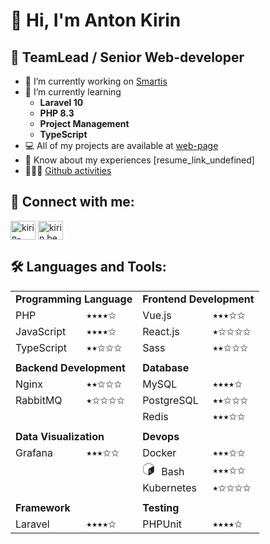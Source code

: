 # 👋 Hi, I'm Anton Kirin

## 🧟 TeamLead / Senior Web-developer

- 💼 I’m currently working on [Smartis](https://smartis.bi/)
- 🌱 I’m currently learning
	- **Laravel 10**
	- **PHP 8.3**
	- **Project Management**
 	- **TypeScript** 	
- 💻 All of my projects are available at [web-page](https://kirin-bear.ru/works)
- 📄 Know about my experiences [resume_link_undefined]
- 🧑🏼‍💻 [Github activities](https://github.com/kirin-bear/kirin-bear/blob/main/activity.md)

## 🔗 Connect with me:

<a href="https://linkedin.com/in/kirin-bear" target="blank"><img align="center" src="https://raw.githubusercontent.com/rahuldkjain/github-profile-readme-generator/master/src/images/icons/Social/linked-in-alt.svg" alt="kirin-bear" height="30" width="40" /></a>
<a href="https://instagram.com/kirin.bear" target="blank"><img align="center" src="https://raw.githubusercontent.com/rahuldkjain/github-profile-readme-generator/master/src/images/icons/Social/instagram.svg" alt="kirin.bear" height="30" width="40" /></a>



## 🛠️ Languages and Tools:


<table style="width:100%">
    <tr>
        <td colspan="2"><b>Programming Language</b></td>
		<td colspan="2"><b>Frontend Development</b></td>
    </tr>
	<tr>
        <td>PHP</td>
        <td>⭑⭑⭑⭑✩</td>
		<td>Vue.js</td>
        <td>⭑⭑⭑✩✩</td>
    </tr>
	<tr>
        <td>JavaScript</td>
        <td>⭑⭑⭑⭑✩</td>
		<td>React.js</td>
        <td>⭑✩✩✩✩</td>
    </tr>
	<tr>
        <td>TypeScript</td>
        <td>⭑⭑✩✩✩</td>
		<td>Sass</td>
        <td>⭑⭑✩✩✩</td>
    </tr>
	<tr>
		<td colspan="4"></td>
    </tr>
	<tr>
        <td colspan="2"><b>Backend Development</b></td>
		<td colspan="2"><b>Database</b></td>
    </tr>
	<tr>
        <td>Nginx</td>
        <td>⭑⭑✩✩✩</td>
		<td>MySQL</td>
        <td>⭑⭑⭑⭑✩</td>
    </tr>
	<tr>
        <td>RabbitMQ</td>
        <td>⭑✩✩✩✩</td>
		<td>PostgreSQL</td>
        <td>⭑⭑✩✩✩</td>
    </tr>
	<tr>
		<td></td>
        <td></td>
		<td>Redis</td>
        <td>⭑⭑⭑✩✩</td>
    </tr>
	<tr>
		<td colspan="4"></td>
    </tr>
	<tr>
        <td colspan="2"><b>Data Visualization</b></td>
		<td colspan="2"><b>Devops</b></td>
    </tr>
	<tr>
        <td>Grafana</td>
        <td>⭑⭑⭑✩✩</td>
		<td>Docker</td>
        <td>⭑⭑⭑✩✩</td>
    </tr>
	<tr>
        <td></td>
        <td></td>
		<td><svg xmlns="http://www.w3.org/2000/svg" style="padding-right:10px" width="20" height="20" viewBox="0 0 32 32"><path d="M28.057 6.53L17.952.532a3.8 3.8 0 0 0-3.88 0L3.965 6.53A4.03 4.03 0 0 0 2 10.002v11.996a4.03 4.03 0 0 0 1.948 3.472l10.105 5.998a3.8 3.8 0 0 0 3.88 0L28.04 25.47a4.03 4.03 0 0 0 1.948-3.472V10.002a4.03 4.03 0 0 0-1.93-3.472zM20.23 25.262v.86c-.001.108-.057.207-.148.265l-.512.293c-.08.042-.148 0-.148-.113v-.847a1.66 1.66 0 0 1-1.164.113c-.062-.042-.086-.122-.056-.2l.183-.78c.016-.066.05-.125.102-.17a.18.18 0 0 1 .05-.035.11.11 0 0 1 .08 0 1.41 1.41 0 0 0 1.059-.134 1.41 1.41 0 0 0 .79-1.21c0-.438-.24-.62-.82-.625-.734 0-1.4-.14-1.43-1.224.017-.937.452-1.817 1.186-2.4v-.872c-.001-.1.056-.2.148-.268l.494-.314c.08-.042.148 0 .148.116v.872a1.61 1.61 0 0 1 .967-.116c.07.04.098.128.064.2l-.173.773c-.015.06-.045.113-.088.155-.014.015-.03.028-.05.04s-.05.008-.074 0a1.28 1.28 0 0 0-.931.152 1.17 1.17 0 0 0-.706 1.037c0 .395.208.515.907.53.935 0 1.337.423 1.348 1.362-.018.983-.467 1.908-1.228 2.53zm5.293-1.45c.012.074-.018.15-.078.194L22.9 25.558c-.024.02-.06.023-.087.007s-.04-.05-.033-.08v-.66c.003-.072.05-.136.116-.162l2.516-1.507c.024-.02.06-.023.087-.007s.04.05.033.08v.582zM27.288 9.06l-9.562 5.906c-1.193.706-2.07 1.478-2.07 2.914v11.778c0 .86.353 1.4.882 1.58a3.14 3.14 0 0 1-.53.053 3.13 3.13 0 0 1-1.595-.441L4.308 24.853C3.3 24.25 2.702 23.165 2.706 22V10.002C2.7 8.834 3.3 7.75 4.308 7.144l10.105-5.998c.98-.58 2.196-.58 3.176 0l10.105 5.998c.833.504 1.4 1.35 1.552 2.3-.328-.713-1.083-.9-1.962-.395h.003z" fill="#1b1b1f" fill-rule="evenodd"/></svg>Bash</td>
        <td>⭑⭑⭑✩✩</td>
    </tr>
	<tr>
		<td></td>
        <td></td>
		<td>Kubernetes</td>
        <td>⭑✩✩✩✩</td>
    </tr>
	<tr>
		<td colspan="4"></td>
    </tr>
	<tr>
        <td colspan="2"><b>Framework</b></td>
		<td colspan="2"><b>Testing</b></td>
    </tr>
	<tr>
        <td>Laravel</td>
        <td>⭑⭑⭑⭑✩</td>
		<td>PHPUnit</td>
        <td>⭑⭑⭑⭑✩</td>
    </tr>
</table>
